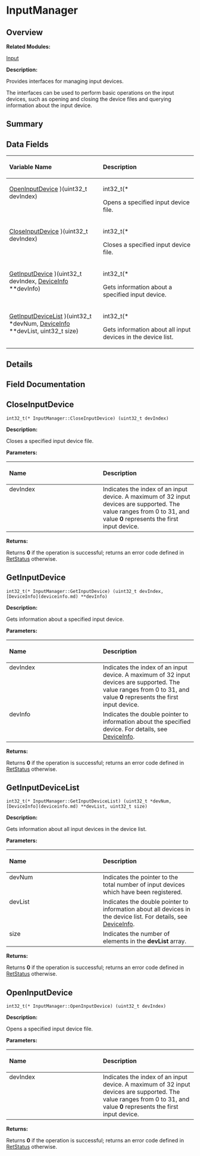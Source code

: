 # InputManager<a name="EN-US_TOPIC_0000001054799601"></a>

## **Overview**<a name="section878781904093530"></a>

**Related Modules:**

[Input](input.md)

**Description:**

Provides interfaces for managing input devices. 

The interfaces can be used to perform basic operations on the input devices, such as opening and closing the device files and querying information about the input device. 

## **Summary**<a name="section1311907669093530"></a>

## Data Fields<a name="pub-attribs"></a>

<a name="table124646860093530"></a>
<table><thead align="left"><tr id="row566375354093530"><th class="cellrowborder" valign="top" width="50%" id="mcps1.1.3.1.1"><p id="p267664079093530"><a name="p267664079093530"></a><a name="p267664079093530"></a>Variable Name</p>
</th>
<th class="cellrowborder" valign="top" width="50%" id="mcps1.1.3.1.2"><p id="p1613400853093530"><a name="p1613400853093530"></a><a name="p1613400853093530"></a>Description</p>
</th>
</tr>
</thead>
<tbody><tr id="row58713760093530"><td class="cellrowborder" valign="top" width="50%" headers="mcps1.1.3.1.1 "><p id="p1314530444093530"><a name="p1314530444093530"></a><a name="p1314530444093530"></a><a href="inputmanager.md#a9153e901b4811654d8dfc2e78aa29f07">OpenInputDevice</a> )(uint32_t devIndex)</p>
</td>
<td class="cellrowborder" valign="top" width="50%" headers="mcps1.1.3.1.2 "><p id="p1446221317093530"><a name="p1446221317093530"></a><a name="p1446221317093530"></a>int32_t(* </p>
<p id="p1267277819093530"><a name="p1267277819093530"></a><a name="p1267277819093530"></a>Opens a specified input device file. </p>
</td>
</tr>
<tr id="row1737614172093530"><td class="cellrowborder" valign="top" width="50%" headers="mcps1.1.3.1.1 "><p id="p2083449809093530"><a name="p2083449809093530"></a><a name="p2083449809093530"></a><a href="inputmanager.md#a41f3a8a5d8995c9a08bd90c1d367209d">CloseInputDevice</a> )(uint32_t devIndex)</p>
</td>
<td class="cellrowborder" valign="top" width="50%" headers="mcps1.1.3.1.2 "><p id="p2081073080093530"><a name="p2081073080093530"></a><a name="p2081073080093530"></a>int32_t(* </p>
<p id="p1828820790093530"><a name="p1828820790093530"></a><a name="p1828820790093530"></a>Closes a specified input device file. </p>
</td>
</tr>
<tr id="row1597658332093530"><td class="cellrowborder" valign="top" width="50%" headers="mcps1.1.3.1.1 "><p id="p1172906737093530"><a name="p1172906737093530"></a><a name="p1172906737093530"></a><a href="inputmanager.md#abf32ba302df150d952714776e1707bc5">GetInputDevice</a> )(uint32_t devIndex, <a href="deviceinfo.md">DeviceInfo</a> **devInfo)</p>
</td>
<td class="cellrowborder" valign="top" width="50%" headers="mcps1.1.3.1.2 "><p id="p700480360093530"><a name="p700480360093530"></a><a name="p700480360093530"></a>int32_t(* </p>
<p id="p2075215123093530"><a name="p2075215123093530"></a><a name="p2075215123093530"></a>Gets information about a specified input device. </p>
</td>
</tr>
<tr id="row1654362203093530"><td class="cellrowborder" valign="top" width="50%" headers="mcps1.1.3.1.1 "><p id="p758389927093530"><a name="p758389927093530"></a><a name="p758389927093530"></a><a href="inputmanager.md#a74f11b9e24d19413f5eb9b35700be078">GetInputDeviceList</a> )(uint32_t *devNum, <a href="deviceinfo.md">DeviceInfo</a> **devList, uint32_t size)</p>
</td>
<td class="cellrowborder" valign="top" width="50%" headers="mcps1.1.3.1.2 "><p id="p1409066650093530"><a name="p1409066650093530"></a><a name="p1409066650093530"></a>int32_t(* </p>
<p id="p1080841001093530"><a name="p1080841001093530"></a><a name="p1080841001093530"></a>Gets information about all input devices in the device list. </p>
</td>
</tr>
</tbody>
</table>

## **Details**<a name="section1051375939093530"></a>

## **Field Documentation**<a name="section184532249093530"></a>

## CloseInputDevice<a name="a41f3a8a5d8995c9a08bd90c1d367209d"></a>

```
int32_t(* InputManager::CloseInputDevice) (uint32_t devIndex)
```

 **Description:**

Closes a specified input device file. 

**Parameters:**

<a name="table926793260093530"></a>
<table><thead align="left"><tr id="row1060271724093530"><th class="cellrowborder" valign="top" width="50%" id="mcps1.1.3.1.1"><p id="p1956077124093530"><a name="p1956077124093530"></a><a name="p1956077124093530"></a>Name</p>
</th>
<th class="cellrowborder" valign="top" width="50%" id="mcps1.1.3.1.2"><p id="p215769271093530"><a name="p215769271093530"></a><a name="p215769271093530"></a>Description</p>
</th>
</tr>
</thead>
<tbody><tr id="row40793774093530"><td class="cellrowborder" valign="top" width="50%" headers="mcps1.1.3.1.1 ">devIndex</td>
<td class="cellrowborder" valign="top" width="50%" headers="mcps1.1.3.1.2 ">Indicates the index of an input device. A maximum of 32 input devices are supported. The value ranges from 0 to 31, and value <strong id="b1664744801093530"><a name="b1664744801093530"></a><a name="b1664744801093530"></a>0</strong> represents the first input device. </td>
</tr>
</tbody>
</table>

**Returns:**

Returns  **0**  if the operation is successful; returns an error code defined in  [RetStatus](input.md#ga85d58a5185669daa4995e332b63eba7a)  otherwise. 



## GetInputDevice<a name="abf32ba302df150d952714776e1707bc5"></a>

```
int32_t(* InputManager::GetInputDevice) (uint32_t devIndex, [DeviceInfo](deviceinfo.md) **devInfo)
```

 **Description:**

Gets information about a specified input device. 

**Parameters:**

<a name="table2105604690093530"></a>
<table><thead align="left"><tr id="row1478856302093530"><th class="cellrowborder" valign="top" width="50%" id="mcps1.1.3.1.1"><p id="p296159088093530"><a name="p296159088093530"></a><a name="p296159088093530"></a>Name</p>
</th>
<th class="cellrowborder" valign="top" width="50%" id="mcps1.1.3.1.2"><p id="p442950648093530"><a name="p442950648093530"></a><a name="p442950648093530"></a>Description</p>
</th>
</tr>
</thead>
<tbody><tr id="row1379609664093530"><td class="cellrowborder" valign="top" width="50%" headers="mcps1.1.3.1.1 ">devIndex</td>
<td class="cellrowborder" valign="top" width="50%" headers="mcps1.1.3.1.2 ">Indicates the index of an input device. A maximum of 32 input devices are supported. The value ranges from 0 to 31, and value <strong id="b237568275093530"><a name="b237568275093530"></a><a name="b237568275093530"></a>0</strong> represents the first input device. </td>
</tr>
<tr id="row365698105093530"><td class="cellrowborder" valign="top" width="50%" headers="mcps1.1.3.1.1 ">devInfo</td>
<td class="cellrowborder" valign="top" width="50%" headers="mcps1.1.3.1.2 ">Indicates the double pointer to information about the specified device. For details, see <a href="deviceinfo.md">DeviceInfo</a>. </td>
</tr>
</tbody>
</table>

**Returns:**

Returns  **0**  if the operation is successful; returns an error code defined in  [RetStatus](input.md#ga85d58a5185669daa4995e332b63eba7a)  otherwise. 



## GetInputDeviceList<a name="a74f11b9e24d19413f5eb9b35700be078"></a>

```
int32_t(* InputManager::GetInputDeviceList) (uint32_t *devNum, [DeviceInfo](deviceinfo.md) **devList, uint32_t size)
```

 **Description:**

Gets information about all input devices in the device list. 

**Parameters:**

<a name="table1984428354093530"></a>
<table><thead align="left"><tr id="row2108289900093530"><th class="cellrowborder" valign="top" width="50%" id="mcps1.1.3.1.1"><p id="p1607759312093530"><a name="p1607759312093530"></a><a name="p1607759312093530"></a>Name</p>
</th>
<th class="cellrowborder" valign="top" width="50%" id="mcps1.1.3.1.2"><p id="p497404522093530"><a name="p497404522093530"></a><a name="p497404522093530"></a>Description</p>
</th>
</tr>
</thead>
<tbody><tr id="row1455970221093530"><td class="cellrowborder" valign="top" width="50%" headers="mcps1.1.3.1.1 ">devNum</td>
<td class="cellrowborder" valign="top" width="50%" headers="mcps1.1.3.1.2 ">Indicates the pointer to the total number of input devices which have been registered. </td>
</tr>
<tr id="row8726055093530"><td class="cellrowborder" valign="top" width="50%" headers="mcps1.1.3.1.1 ">devList</td>
<td class="cellrowborder" valign="top" width="50%" headers="mcps1.1.3.1.2 ">Indicates the double pointer to information about all devices in the device list. For details, see <a href="deviceinfo.md">DeviceInfo</a>. </td>
</tr>
<tr id="row1469819980093530"><td class="cellrowborder" valign="top" width="50%" headers="mcps1.1.3.1.1 ">size</td>
<td class="cellrowborder" valign="top" width="50%" headers="mcps1.1.3.1.2 ">Indicates the number of elements in the <strong id="b899706114093530"><a name="b899706114093530"></a><a name="b899706114093530"></a>devList</strong> array. </td>
</tr>
</tbody>
</table>

**Returns:**

Returns  **0**  if the operation is successful; returns an error code defined in  [RetStatus](input.md#ga85d58a5185669daa4995e332b63eba7a)  otherwise. 



## OpenInputDevice<a name="a9153e901b4811654d8dfc2e78aa29f07"></a>

```
int32_t(* InputManager::OpenInputDevice) (uint32_t devIndex)
```

 **Description:**

Opens a specified input device file. 

**Parameters:**

<a name="table1921784919093530"></a>
<table><thead align="left"><tr id="row1304247433093530"><th class="cellrowborder" valign="top" width="50%" id="mcps1.1.3.1.1"><p id="p657643181093530"><a name="p657643181093530"></a><a name="p657643181093530"></a>Name</p>
</th>
<th class="cellrowborder" valign="top" width="50%" id="mcps1.1.3.1.2"><p id="p1241705614093530"><a name="p1241705614093530"></a><a name="p1241705614093530"></a>Description</p>
</th>
</tr>
</thead>
<tbody><tr id="row907808251093530"><td class="cellrowborder" valign="top" width="50%" headers="mcps1.1.3.1.1 ">devIndex</td>
<td class="cellrowborder" valign="top" width="50%" headers="mcps1.1.3.1.2 ">Indicates the index of an input device. A maximum of 32 input devices are supported. The value ranges from 0 to 31, and value <strong id="b200954485093530"><a name="b200954485093530"></a><a name="b200954485093530"></a>0</strong> represents the first input device. </td>
</tr>
</tbody>
</table>

**Returns:**

Returns  **0**  if the operation is successful; returns an error code defined in  [RetStatus](input.md#ga85d58a5185669daa4995e332b63eba7a)  otherwise. 



